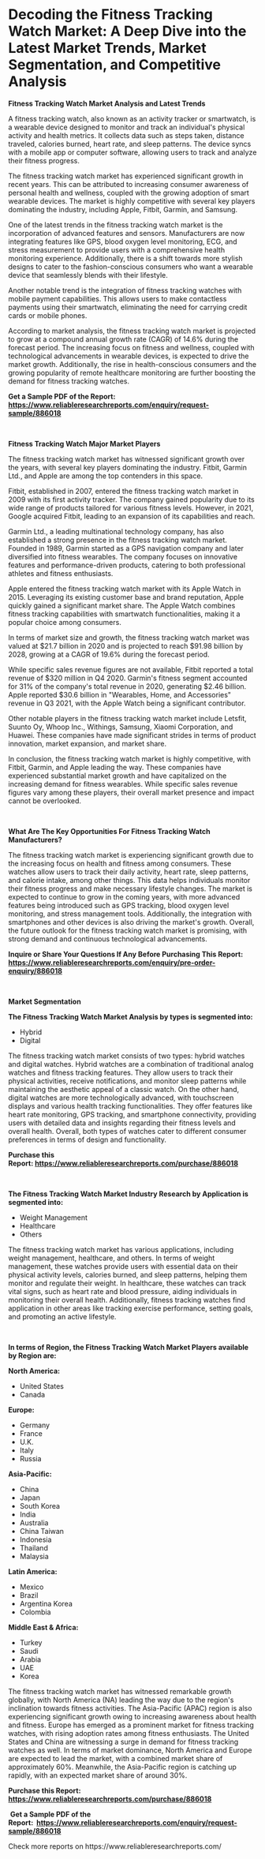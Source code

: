 <p><h1>Decoding the Fitness Tracking Watch Market: A Deep Dive into the Latest Market Trends, Market Segmentation, and Competitive Analysis</h1></p><p><strong>Fitness Tracking Watch Market Analysis and Latest Trends</strong></p>
<p><p>A fitness tracking watch, also known as an activity tracker or smartwatch, is a wearable device designed to monitor and track an individual's physical activity and health metrics. It collects data such as steps taken, distance traveled, calories burned, heart rate, and sleep patterns. The device syncs with a mobile app or computer software, allowing users to track and analyze their fitness progress.</p><p>The fitness tracking watch market has experienced significant growth in recent years. This can be attributed to increasing consumer awareness of personal health and wellness, coupled with the growing adoption of smart wearable devices. The market is highly competitive with several key players dominating the industry, including Apple, Fitbit, Garmin, and Samsung.</p><p>One of the latest trends in the fitness tracking watch market is the incorporation of advanced features and sensors. Manufacturers are now integrating features like GPS, blood oxygen level monitoring, ECG, and stress measurement to provide users with a comprehensive health monitoring experience. Additionally, there is a shift towards more stylish designs to cater to the fashion-conscious consumers who want a wearable device that seamlessly blends with their lifestyle.</p><p>Another notable trend is the integration of fitness tracking watches with mobile payment capabilities. This allows users to make contactless payments using their smartwatch, eliminating the need for carrying credit cards or mobile phones.</p><p>According to market analysis, the fitness tracking watch market is projected to grow at a compound annual growth rate (CAGR) of 14.6% during the forecast period. The increasing focus on fitness and wellness, coupled with technological advancements in wearable devices, is expected to drive the market growth. Additionally, the rise in health-conscious consumers and the growing popularity of remote healthcare monitoring are further boosting the demand for fitness tracking watches.</p></p>
<p><strong>Get a Sample PDF of the Report:&nbsp; <a href="https://www.reliableresearchreports.com/enquiry/request-sample/886018">https://www.reliableresearchreports.com/enquiry/request-sample/886018</a></strong></p>
<p>&nbsp;</p>
<p><strong>Fitness Tracking Watch Major Market Players</strong></p>
<p><p>The fitness tracking watch market has witnessed significant growth over the years, with several key players dominating the industry. Fitbit, Garmin Ltd., and Apple are among the top contenders in this space.</p><p>Fitbit, established in 2007, entered the fitness tracking watch market in 2009 with its first activity tracker. The company gained popularity due to its wide range of products tailored for various fitness levels. However, in 2021, Google acquired Fitbit, leading to an expansion of its capabilities and reach.</p><p>Garmin Ltd., a leading multinational technology company, has also established a strong presence in the fitness tracking watch market. Founded in 1989, Garmin started as a GPS navigation company and later diversified into fitness wearables. The company focuses on innovative features and performance-driven products, catering to both professional athletes and fitness enthusiasts.</p><p>Apple entered the fitness tracking watch market with its Apple Watch in 2015. Leveraging its existing customer base and brand reputation, Apple quickly gained a significant market share. The Apple Watch combines fitness tracking capabilities with smartwatch functionalities, making it a popular choice among consumers.</p><p>In terms of market size and growth, the fitness tracking watch market was valued at $21.7 billion in 2020 and is projected to reach $91.98 billion by 2028, growing at a CAGR of 19.6% during the forecast period.</p><p>While specific sales revenue figures are not available, Fitbit reported a total revenue of $320 million in Q4 2020. Garmin's fitness segment accounted for 31% of the company's total revenue in 2020, generating $2.46 billion. Apple reported $30.6 billion in "Wearables, Home, and Accessories" revenue in Q3 2021, with the Apple Watch being a significant contributor.</p><p>Other notable players in the fitness tracking watch market include Letsfit, Suunto Oy, Whoop Inc., Withings, Samsung, Xiaomi Corporation, and Huawei. These companies have made significant strides in terms of product innovation, market expansion, and market share.</p><p>In conclusion, the fitness tracking watch market is highly competitive, with Fitbit, Garmin, and Apple leading the way. These companies have experienced substantial market growth and have capitalized on the increasing demand for fitness wearables. While specific sales revenue figures vary among these players, their overall market presence and impact cannot be overlooked.</p></p>
<p>&nbsp;</p>
<p><strong>What Are The Key Opportunities For Fitness Tracking Watch Manufacturers?</strong></p>
<p><p>The fitness tracking watch market is experiencing significant growth due to the increasing focus on health and fitness among consumers. These watches allow users to track their daily activity, heart rate, sleep patterns, and calorie intake, among other things. This data helps individuals monitor their fitness progress and make necessary lifestyle changes. The market is expected to continue to grow in the coming years, with more advanced features being introduced such as GPS tracking, blood oxygen level monitoring, and stress management tools. Additionally, the integration with smartphones and other devices is also driving the market's growth. Overall, the future outlook for the fitness tracking watch market is promising, with strong demand and continuous technological advancements.</p></p>
<p><strong>Inquire or Share Your Questions If Any Before Purchasing This Report: <a href="https://www.reliableresearchreports.com/enquiry/pre-order-enquiry/886018">https://www.reliableresearchreports.com/enquiry/pre-order-enquiry/886018</a></strong></p>
<p>&nbsp;</p>
<p><strong>Market Segmentation</strong></p>
<p><strong>The Fitness Tracking Watch Market Analysis by types is segmented into:</strong></p>
<p><ul><li>Hybrid</li><li>Digital</li></ul></p>
<p><p>The fitness tracking watch market consists of two types: hybrid watches and digital watches. Hybrid watches are a combination of traditional analog watches and fitness tracking features. They allow users to track their physical activities, receive notifications, and monitor sleep patterns while maintaining the aesthetic appeal of a classic watch. On the other hand, digital watches are more technologically advanced, with touchscreen displays and various health tracking functionalities. They offer features like heart rate monitoring, GPS tracking, and smartphone connectivity, providing users with detailed data and insights regarding their fitness levels and overall health. Overall, both types of watches cater to different consumer preferences in terms of design and functionality.</p></p>
<p><strong>Purchase this Report:&nbsp;<a href="https://www.reliableresearchreports.com/purchase/886018">https://www.reliableresearchreports.com/purchase/886018</a></strong></p>
<p>&nbsp;</p>
<p><strong>The Fitness Tracking Watch Market Industry Research by Application is segmented into:</strong></p>
<p><ul><li>Weight Management</li><li>Healthcare</li><li>Others</li></ul></p>
<p><p>The fitness tracking watch market has various applications, including weight management, healthcare, and others. In terms of weight management, these watches provide users with essential data on their physical activity levels, calories burned, and sleep patterns, helping them monitor and regulate their weight. In healthcare, these watches can track vital signs, such as heart rate and blood pressure, aiding individuals in monitoring their overall health. Additionally, fitness tracking watches find application in other areas like tracking exercise performance, setting goals, and promoting an active lifestyle.</p></p>
<p>&nbsp;</p>
<p><strong>In terms of Region, the Fitness Tracking Watch Market Players available by Region are:</strong></p>
<p>
    <p> <strong> North America: </strong>
        <ul>
            <li>United States</li>
            <li>Canada</li>
        </ul>
        </p> 
    <p> <strong> Europe: </strong>
        <ul>
            <li>Germany</li>
            <li>France</li>
            <li>U.K.</li>
            <li>Italy</li>
            <li>Russia</li>
        </ul>
        </p> 
    <p> <strong> Asia-Pacific: </strong>
        <ul>
            <li>China</li>
            <li>Japan</li>
            <li>South Korea</li>
            <li>India</li>
            <li>Australia</li>
            <li>China Taiwan</li>
            <li>Indonesia</li>
            <li>Thailand</li>
            <li>Malaysia</li>
        </ul>
        </p> 
    <p> <strong> Latin America: </strong>
        <ul>
            <li>Mexico</li>
            <li>Brazil</li>
            <li>Argentina Korea</li>
            <li>Colombia</li>
        </ul>
        </p> 
    <p> <strong> Middle East & Africa: </strong>
        <ul>
            <li>Turkey</li>
            <li>Saudi</li>
            <li>Arabia</li>
            <li>UAE</li>
            <li>Korea</li>
        </ul>
    </p>
    </p>
<p><p>The fitness tracking watch market has witnessed remarkable growth globally, with North America (NA) leading the way due to the region's inclination towards fitness activities. The Asia-Pacific (APAC) region is also experiencing significant growth owing to increasing awareness about health and fitness. Europe has emerged as a prominent market for fitness tracking watches, with rising adoption rates among fitness enthusiasts. The United States and China are witnessing a surge in demand for fitness tracking watches as well. In terms of market dominance, North America and Europe are expected to lead the market, with a combined market share of approximately 60%. Meanwhile, the Asia-Pacific region is catching up rapidly, with an expected market share of around 30%.</p></p>
<p><strong>Purchase this Report: <a href="https://www.reliableresearchreports.com/purchase/886018">https://www.reliableresearchreports.com/purchase/886018</a></strong></p>
<p>&nbsp;<strong>Get a Sample PDF of the Report:&nbsp;&nbsp;<a href="https://www.reliableresearchreports.com/enquiry/request-sample/886018">https://www.reliableresearchreports.com/enquiry/request-sample/886018</a></strong></p>
<p><strong></strong></p>
<p>Check more reports on https://www.reliableresearchreports.com/</p>